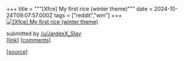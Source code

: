 +++
title = """[Xfce] My first rice (winter theme)"""
date = 2024-10-24T09:07:57.000Z
tags = ["reddit","wm"]
+++
[![[Xfce] My first rice (winter theme)](https://preview.redd.it/ejfx3ysp6owd1.png?width=640&crop=smart&auto=webp&s=f939486afd5c57f8df40e34082f51b7c173e0375 "[Xfce] My first rice (winter theme)")](https://www.reddit.com/r/unixporn/comments/1gay91u/xfce_my_first_rice_winter_theme/)

submitted by [/u/JardexX\_Slav](https://www.reddit.com/user/JardexX_Slav)  
[\[link\]](https://i.redd.it/ejfx3ysp6owd1.png) [\[comments\]](https://www.reddit.com/r/unixporn/comments/1gay91u/xfce_my_first_rice_winter_theme/)

[[source]](https://www.reddit.com/r/unixporn/comments/1gay91u/xfce_my_first_rice_winter_theme/)
